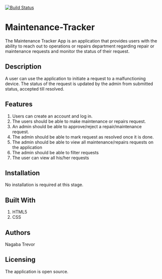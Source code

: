 [![Build Status](https://travis-ci.org/trevornagaba/maintenance-tracker.svg?branch=develop)](https://travis-ci.org/trevornagaba/maintenance-tracker)
# Maintenance-Tracker
The Maintenance Tracker App is an application that provides users with the ability to reach out to operations or repairs department regarding repair or maintenance requests and monitor the status of their request.
## Description
A user can use the application to initiate a request to a malfunctioning device. The status of the request is updated by the admin from submitted status, accepted till resolved. 
## Features
1. Users can create an account and log in.
1. The users should be able to make maintenance or repairs request.
1. An admin should be able to approve/reject a repair/maintenance request.
1. The admin should be able to mark request as resolved once it is done.
1. The admin should be able to view all maintenance/repairs requests on the application
1. The admin should be able to filter requests
1. The user can view all his/her requests
## Installation
No installation is required at this stage.
## Built With
1. HTML5
1. CSS
## Authors
Nagaba Trevor
## Licensing
The application is open source.


